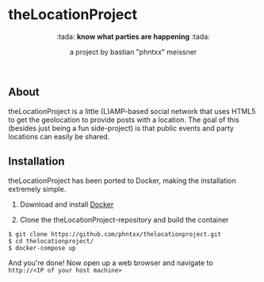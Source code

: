 # theLocationProject

<div align="center">
  :tada: <b>know what parties are happening</b> :tada:   
  
  a project by bastian "phntxx" meissner
</div>

<br>

## About

theLocationProject is a little (L)AMP-based social network that uses HTML5 to get the geolocation to provide posts with a location. The goal of this (besides just being a fun side-project) is that public events and party locations can easily be shared.

## Installation

theLocationProject has been ported to Docker, making the installation extremely simple.

1. Download and install [Docker](https://www.docker.com)

2. Clone the theLocationProject-repository and build the container
```
$ git clone https://github.com/phntxx/thelocationproject.git
$ cd thelocationproject/
$ docker-compose up
```

And you're done! Now open up a web browser and navigate to   
`http://<IP of your host machine>`
